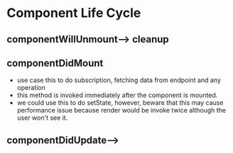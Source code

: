 # Component Life Cycle
## componentWillUnmount--> cleanup
## componentDidMount
- use case this to do subscription, fetching data from endpoint and any operation
- this method is invoked immediately after the component is mounted. 
- we could use this to do setState, however, beware that this may cause performance issue because render would be invoke twice although the user won't see it.
## componentDidUpdate--> 

